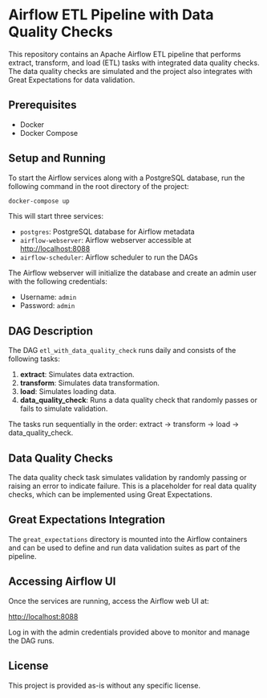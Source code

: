 # Airflow ETL Pipeline with Data Quality Checks

This repository contains an Apache Airflow ETL pipeline that performs extract, transform, and load (ETL) tasks with integrated data quality checks. The data quality checks are simulated and the project also integrates with Great Expectations for data validation.

## Prerequisites

- Docker
- Docker Compose

## Setup and Running

To start the Airflow services along with a PostgreSQL database, run the following command in the root directory of the project:

```bash
docker-compose up
```

This will start three services:
- `postgres`: PostgreSQL database for Airflow metadata
- `airflow-webserver`: Airflow webserver accessible at [http://localhost:8088](http://localhost:8088)
- `airflow-scheduler`: Airflow scheduler to run the DAGs

The Airflow webserver will initialize the database and create an admin user with the following credentials:
- Username: `admin`
- Password: `admin`

## DAG Description

The DAG `etl_with_data_quality_check` runs daily and consists of the following tasks:

1. **extract**: Simulates data extraction.
2. **transform**: Simulates data transformation.
3. **load**: Simulates loading data.
4. **data_quality_check**: Runs a data quality check that randomly passes or fails to simulate validation.

The tasks run sequentially in the order: extract → transform → load → data_quality_check.

## Data Quality Checks

The data quality check task simulates validation by randomly passing or raising an error to indicate failure. This is a placeholder for real data quality checks, which can be implemented using Great Expectations.

## Great Expectations Integration

The `great_expectations` directory is mounted into the Airflow containers and can be used to define and run data validation suites as part of the pipeline.

## Accessing Airflow UI

Once the services are running, access the Airflow web UI at:

[http://localhost:8088](http://localhost:8088)

Log in with the admin credentials provided above to monitor and manage the DAG runs.

## License

This project is provided as-is without any specific license.
